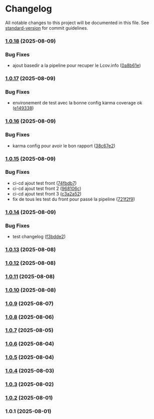 # Changelog

All notable changes to this project will be documented in this file. See [standard-version](https://github.com/conventional-changelog/standard-version) for commit guidelines.

### [1.0.18](https://github.com/ElLuco6/crm-mateleau/compare/v1.0.17...v1.0.18) (2025-08-09)


### Bug Fixes

* ajout basedir a la pipeline pour recuper le Lcov.info ([0a8b61e](https://github.com/ElLuco6/crm-mateleau/commit/0a8b61e92c3576720f522cfddc56339708dd884a))

### [1.0.17](https://github.com/ElLuco6/crm-mateleau/compare/v1.0.16...v1.0.17) (2025-08-09)


### Bug Fixes

* environement de test avec la bonne config karma coverage ok ([e149338](https://github.com/ElLuco6/crm-mateleau/commit/e14933870b09e327c315d5357ebb33335ebd221b))

### [1.0.16](https://github.com/ElLuco6/crm-mateleau/compare/v1.0.15...v1.0.16) (2025-08-09)


### Bug Fixes

* karma config pour avoir le bon rapport ([38c67e2](https://github.com/ElLuco6/crm-mateleau/commit/38c67e2c0f003efebe7cdaecabc55532f022eef9))

### [1.0.15](https://github.com/ElLuco6/crm-mateleau/compare/v1.0.14...v1.0.15) (2025-08-09)


### Bug Fixes

* ci-cd ajout test front ([74fbdb7](https://github.com/ElLuco6/crm-mateleau/commit/74fbdb7580d19327d2858c273268630a2bf7d7ae))
* ci-cd ajout test front 2 ([968106c](https://github.com/ElLuco6/crm-mateleau/commit/968106c281f5390a204a376521026c2751eb7030))
* ci-cd ajout test front 3 ([c3a2a52](https://github.com/ElLuco6/crm-mateleau/commit/c3a2a52c74c158aac30ef2c5f85a40187f990257))
* fix de tous les test du front pour passé la pipeline ([721f2f9](https://github.com/ElLuco6/crm-mateleau/commit/721f2f9236245281bde7340421c2686b2aeda7e1))

### [1.0.14](https://github.com/ElLuco6/crm-mateleau/compare/v1.0.13...v1.0.14) (2025-08-09)


### Bug Fixes

* test changelog ([f3bdde2](https://github.com/ElLuco6/crm-mateleau/commit/f3bdde220e43b1af5fa8b24633796e2f365b5f06))

### [1.0.13](https://github.com/ElLuco6/crm-mateleau/compare/v1.0.12...v1.0.13) (2025-08-08)

### [1.0.12](https://github.com/ElLuco6/crm-mateleau/compare/v1.0.11...v1.0.12) (2025-08-08)

### [1.0.11](https://github.com/ElLuco6/crm-mateleau/compare/v1.0.10...v1.0.11) (2025-08-08)

### [1.0.10](https://github.com/ElLuco6/crm-mateleau/compare/v1.0.9...v1.0.10) (2025-08-08)

### [1.0.9](https://github.com/ElLuco6/crm-mateleau/compare/v1.0.8...v1.0.9) (2025-08-07)

### [1.0.8](https://github.com/ElLuco6/crm-mateleau/compare/v1.0.7...v1.0.8) (2025-08-06)

### [1.0.7](https://github.com/ElLuco6/crm-mateleau/compare/v1.0.6...v1.0.7) (2025-08-05)

### [1.0.6](https://github.com/ElLuco6/crm-mateleau/compare/v1.0.5...v1.0.6) (2025-08-04)

### [1.0.5](https://github.com/ElLuco6/crm-mateleau/compare/v1.0.4...v1.0.5) (2025-08-04)

### [1.0.4](https://github.com/ElLuco6/crm-mateleau/compare/v1.0.3...v1.0.4) (2025-08-03)

### [1.0.3](https://github.com/ElLuco6/crm-mateleau/compare/v1.0.2...v1.0.3) (2025-08-02)

### [1.0.2](https://github.com/ElLuco6/crm-mateleau/compare/v1.0.1...v1.0.2) (2025-08-01)

### 1.0.1 (2025-08-01)

